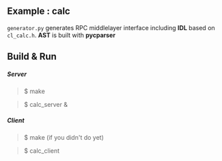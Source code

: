 ## Example : calc 

`generator.py` generates RPC middlelayer interface including **IDL** based on `cl_calc.h`. **AST** is built with **pycparser**

## Build & Run

##### Server

> $ make

> $ calc_server &

##### Client

> $ make (if you didn't do yet)

> $ calc_client
